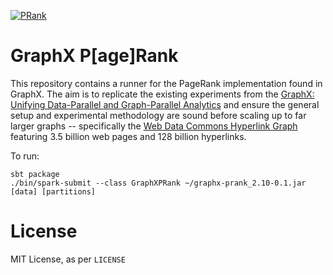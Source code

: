 [![PRank](http://i.imgur.com/Z100sPh.jpg)](https://www.flickr.com/photos/pasukaru76/4892378102)

# GraphX P[age]Rank

This repository contains a runner for the PageRank implementation found in GraphX.
The aim is to replicate the existing experiments from the [GraphX: Unifying Data-Parallel and Graph-Parallel Analytics](http://arxiv.org/abs/1402.2394) and ensure the general setup and experimental methodology are sound before scaling up to far larger graphs -- specifically the [Web Data Commons Hyperlink Graph](http://webdatacommons.org/hyperlinkgraph/) featuring 3.5 billion web pages and 128 billion hyperlinks.

To run:

    sbt package
    ./bin/spark-submit --class GraphXPRank ~/graphx-prank_2.10-0.1.jar [data] [partitions]

# License

MIT License, as per `LICENSE`
